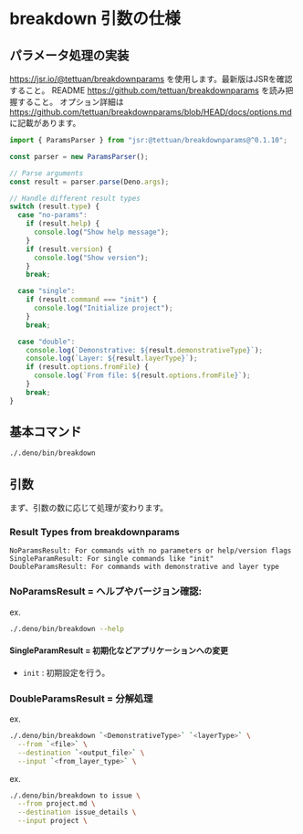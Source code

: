 # breakdown 引数の仕様

## パラメータ処理の実装

https://jsr.io/@tettuan/breakdownparams を使用します。最新版はJSRを確認すること。 README
https://github.com/tettuan/breakdownparams を読み把握すること。 オプション詳細は
https://github.com/tettuan/breakdownparams/blob/HEAD/docs/options.md に記載があります。

```ts
import { ParamsParser } from "jsr:@tettuan/breakdownparams@^0.1.10";

const parser = new ParamsParser();

// Parse arguments
const result = parser.parse(Deno.args);

// Handle different result types
switch (result.type) {
  case "no-params":
    if (result.help) {
      console.log("Show help message");
    }
    if (result.version) {
      console.log("Show version");
    }
    break;

  case "single":
    if (result.command === "init") {
      console.log("Initialize project");
    }
    break;

  case "double":
    console.log(`Demonstrative: ${result.demonstrativeType}`);
    console.log(`Layer: ${result.layerType}`);
    if (result.options.fromFile) {
      console.log(`From file: ${result.options.fromFile}`);
    }
    break;
}
```

## 基本コマンド

```bash
./.deno/bin/breakdown
```

## 引数

まず、引数の数に応じて処理が変わります。

### Result Types from breakdownparams

```
NoParamsResult: For commands with no parameters or help/version flags
SingleParamResult: For single commands like "init"
DoubleParamsResult: For commands with demonstrative and layer type
```

### NoParamsResult = ヘルプやバージョン確認:

ex.

```bash
./.deno/bin/breakdown --help
```

#### SingleParamResult = 初期化などアプリケーションへの変更

- `init` : 初期設定を行う。

### DoubleParamsResult = 分解処理

ex.

```bash
./.deno/bin/breakdown `<DemonstrativeType>` `<layerType>` \
  --from `<file>` \
  --destination `<output_file>` \
  --input `<from_layer_type>` \
```

ex.

```bash
./.deno/bin/breakdown to issue \
  --from project.md \
  --destination issue_details \
  --input project \
```

